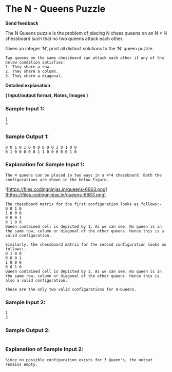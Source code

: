 # The N - Queens Puzzle

**Send feedback**

The N Queens puzzle is the problem of placing N chess queens on an N * N chessboard such that no two queens attack each other.

Given an integer ‘N’, print all distinct solutions to the ‘N’ queen puzzle.

```
Two queens on the same chessboard can attack each other if any of the below condition satisfies:
1. They share a row.
2. They share a column.
3. They share a diagonal.

```

**Detailed explanation**

**( Input/output format, Notes, Images )**

### Sample Input 1:

```
1
4

```

### Sample Output 1:

```
0 0 1 0 1 0 0 0 0 0 0 1 0 1 0 0
0 1 0 0 0 0 0 1 1 0 0 0 0 0 1 0

```

### Explanation for Sample Input 1:

```
The 4 queens can be placed in two ways in a 4*4 chessboard. Both the configurations are shown in the below figure.

```

![https://files.codingninjas.in/queens-6663.png](https://files.codingninjas.in/queens-6663.png)

```
The chessboard matrix for the first configuration looks as follows:-
0 0 1 0
1 0 0 0
0 0 0 1
0 1 0 0
Queen contained cell is depicted by 1. As we can see, No queen is in the same row, column or diagonal of the other queens. Hence this is a valid configuration.

Similarly, the chessboard matrix for the second configuration looks as follows:-
0 1 0 0
0 0 0 1
1 0 0 0
0 0 1 0
Queen contained cell is depicted by 1. As we can see, No queen is in the same row, column or diagonal of the other queens. Hence this is also a valid configuration.

These are the only two valid configurations for 4-Queens.

```

### Sample Input 2:

```
1
3

```

### Sample Output 2:

```

```

### Explanation of Sample Input 2:

```
Since no possible configuration exists for 3 Queen's, the output remains empty.
```

